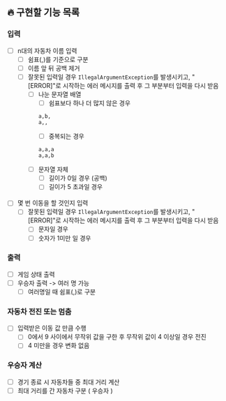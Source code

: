 ## 🔥 구현할 기능 목록

### 입력

- [ ] n대의 자동차 이름 입력
    - [ ] 쉼표(,)를 기준으로 구분
    - [ ] 이름 앞 뒤 공백 제거
    - [ ] 잘못된 입력일 경우 `IllegalArgumentException`를 발생시키고, "[ERROR]"로 시작하는 에러 메시지를 출력 후 그 부분부터 입력을 다시 받음
        - [ ] 나눈 문자열 배열
            - [ ] 쉼표보다 하나 더 많지 않은 경우
          ```
          a,b,
          a,,
          ``` 
            - [ ] 중복되는 경우
          ```
          a,a,a
          a,a,b
          ```
        - [ ] 문자열 자체
            - [ ] 길이가 0일 경우 (공백)
            - [ ] 길이가 5 초과일 경우

            <br>

- [ ] 몇 번 이동을 할 것인지 입력
    - [ ] 잘못된 입력일 경우 `IllegalArgumentException`를 발생시키고, "[ERROR]"로 시작하는 에러 메시지를 출력 후 그 부분부터 입력을 다시 받음
        - [ ] 문자일 경우
        - [ ] 숫자가 1미만 일 경우

### 출력

- [ ] 게임 상태 출력
- [ ] 우승자 출력 -> 여러 명 가능
    - [ ] 여러명일 때 쉼표(,)로 구분

### 자동차 전진 또는 멈춤

- [ ] 입력받은 이동 값 만큼 수행
    - [ ] 0에서 9 사이에서 무작위 값을 구한 후 무작위 값이 4 이상일 경우 전진
    - [ ] 4 미만을 경우 변화 없음

### 우승자 계산

- [ ] 경기 종료 시 자동차들 중 최대 거리 계산
- [ ] 최대 거리를 간 자동차 구분 ( 우승자 ) 
